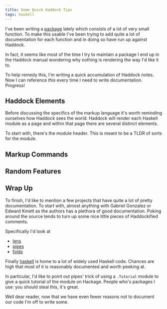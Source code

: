 ```yaml
---
title: Some Quick Haddock Tips
tags: haskell
---
```


I've been writing a [package][folds-common] lately which consists of a
lot of very small function. To make this usable I've been trying to
add quite a lot of documentation for each function and in doing so
have run up against Haddock.

In fact, it seems like most of the time I try to maintain a package I
end up in the Haddock manual wondering why nothing is rendering the
way I'd like it to.

To help remedy this, I'm writing a quick accumulation of Haddock
notes. Now I can reference *this* every time I need to write
documentation. Progress!

## Haddock Elements

Before discussing the specifics of the markup language it's worth
reminding ourselves how Haddock sees the world. Haddock will render
each Haskell module as a page and within that page there are several
distinct elements.

To start with, there's the module header. This is meant to be a TLDR
of sorts for the module.

## Markup Commands
## Random Features
## Wrap Up

To finish, I'd like to mention a few projects that have quite a lot of
pretty documentation. To start with, almost anything with Gabriel
Gonzalez or Edward Kmett as the authors has a plethora of good
documentation. Poking around the source tends to turn up some nice
little pieces of Haddockified comments.

Specifically I'd look at

 - [lens][lens]
 - [pipes][pipes]
 - [folds][folds]

Finally [haskell][github-haskell] is home to a lot of widely used
Haskell code. Chances are high that most of it is reasonably
documented and worth peeking at.

In particular, I'd like to point out pipes' trick of using a
`.Tutorial` module to give a quick tutorial of the module on
Hackage. People who's packages I use: you should steal this, it's
great.

Well dear reader, now that we have even fewer reasons not to document
our code I'm off to write some.

[folds-common]: http://github.com/jozefg/folds-common
[lens]: http://github.com/ekmett/lens
[folds]: http://github.com/ekmett/folds
[pipes]: https://github.com/Gabriel439/Haskell-Pipes-Library
[github-haskell]: https://github.com/haskell
